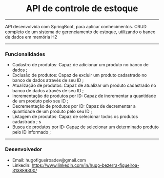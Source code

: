 <h1 style="text-align: center;">API de controle de estoque</h1>
<hr>

<p>API desenvolvida com SpringBoot, para aplicar conhecimentos. CRUD completo de um sistema de gerenciamento de estoque, utilizando o banco de dados em memória H2</p>
<hr>

<h3>Funcionalidades</h3>
<ul>
    <li>Cadastro de produtos: Capaz de adicionar um produto no banco de dados ; </li>
    <li>Exclusão de produtos: Capaz de excluir um produto cadastrado no banco de dados através de seu ID ; </li>
    <li>Atualização de produtos: Capaz de atualizar um produto cadastrado no banco de dados através de seu ID ; </li>
    <li>Incrementação de produtos por ID: Capaz de incrementar a quantidade de um produto pelo seu ID ; </li>
    <li>Decrementação de produtos por ID: Capaz de decrementar a quantidade de um produto pelo seu ID ; </li>
    <li>Listagem de produtos: Capaz de selecionar todos os produtos cadastrado ; s</li>
    <li>Busca de produtos por ID: Capaz de selecionar um determinado produto pelo ID informado ; </li>
</ul>
<hr>

<h3>Desenvolvedor</h3>
<ul>
    <li>Email: hugofigueiroadev@gmail.com</li>
    <li>Linkedin: <a href="https://www.linkedin.com/in/hugo-bezerra-figueiroa-313889300/">https://www.linkedin.com/in/hugo-bezerra-figueiroa-313889300/</a></li>
</ul>
